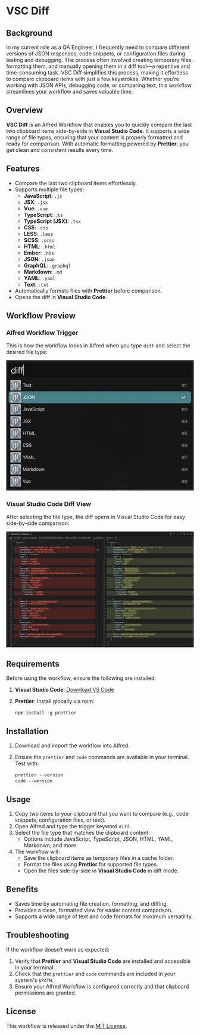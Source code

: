 # VSC Diff

## Background
In my current role as a QA Engineer, I frequently need to compare different versions of JSON responses, code snippets, or configuration files during testing and debugging. The process often involved creating temporary files, formatting them, and manually opening them in a diff tool—a repetitive and time-consuming task. VSC Diff simplifies this process, making it effortless to compare clipboard items with just a few keystrokes. Whether you’re working with JSON APIs, debugging code, or comparing text, this workflow streamlines your workflow and saves valuable time.

## Overview
**VSC Diff** is an Alfred Workflow that enables you to quickly compare the last two clipboard items side-by-side in **Visual Studio Code**. It supports a wide range of file types, ensuring that your content is properly formatted and ready for comparison. With automatic formatting powered by **Prettier**, you get clean and consistent results every time.

## Features
- Compare the last two clipboard items effortlessly.
- Supports multiple file types:
  - **JavaScript**: `.js`
  - **JSX**: `.jsx`
  - **Vue**: `.vue`
  - **TypeScript**: `.ts`
  - **TypeScript (JSX)**: `.tsx`
  - **CSS**: `.css`
  - **LESS**: `.less`
  - **SCSS**: `.scss`
  - **HTML**: `.html`
  - **Ember**: `.hbs`
  - **JSON**: `.json`
  - **GraphQL**: `.graphql`
  - **Markdown**: `.md`
  - **YAML**: `.yaml`
  - **Text**: `.txt`
- Automatically formats files with **Prettier** before comparison.
- Opens the diff in **Visual Studio Code**.

## Workflow Preview

### Alfred Workflow Trigger
This is how the workflow looks in Alfred when you type `diff` and select the desired file type:

![Alfred Workflow Trigger](images/diff.png)

### Visual Studio Code Diff View
After selecting the file type, the diff opens in Visual Studio Code for easy side-by-side comparison:

![Visual Studio Code Diff](images/vscode.png)

## Requirements
Before using the workflow, ensure the following are installed:
1. **Visual Studio Code**: [Download VS Code](https://code.visualstudio.com/)
2. **Prettier**: Install globally via npm:

   ```
   npm install -g prettier
   ```

## Installation
1. Download and import the workflow into Alfred.
2. Ensure the `prettier` and `code` commands are available in your terminal. Test with:

   ```
   prettier --version
   code --version
   ```

## Usage
1. Copy two items to your clipboard that you want to compare (e.g., code snippets, configuration files, or text).
2. Open Alfred and type the trigger keyword `diff`.
3. Select the file type that matches the clipboard content:
   - Options include JavaScript, TypeScript, JSON, HTML, YAML, Markdown, and more.
4. The workflow will:
   - Save the clipboard items as temporary files in a cache folder.
   - Format the files using **Prettier** for supported file types.
   - Open the files side-by-side in **Visual Studio Code** in diff mode.

## Benefits
- Saves time by automating file creation, formatting, and diffing.
- Provides a clean, formatted view for easier content comparison.
- Supports a wide range of text and code formats for maximum versatility.

## Troubleshooting
If the workflow doesn’t work as expected:
1. Verify that **Prettier** and **Visual Studio Code** are installed and accessible in your terminal.
2. Check that the `prettier` and `code` commands are included in your system's `$PATH`.
3. Ensure your Alfred Workflow is configured correctly and that clipboard permissions are granted.

## License
This workflow is released under the [MIT License](https://opensource.org/licenses/MIT).